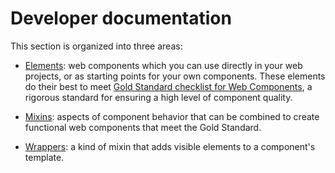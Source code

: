 # Developer documentation

This section is organized into three areas:

* [Elements](/documentation/elements): web components which you can use directly in your web
  projects, or as starting points for your own components. These elements do
  their best to meet [Gold Standard checklist for Web
  Components](https://github.com/webcomponents/gold-standard/wiki), a rigorous
  standard for ensuring a high level of component quality.

* [Mixins](/documentation/mixins): aspects of component behavior that can be combined to
  create functional web components that meet the Gold Standard.

* [Wrappers](/documentation/wrappers): a kind of mixin that adds visible
  elements to a component's template.

